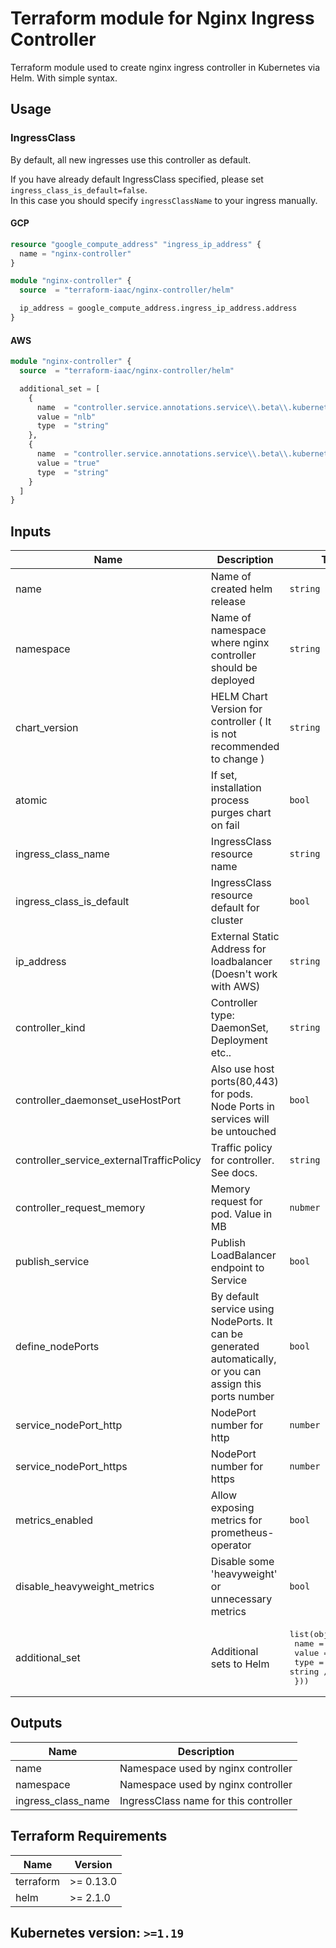 Terraform module for Nginx Ingress Controller
==========================================

Terraform module used to create nginx ingress controller in Kubernetes via Helm. With simple syntax.

## Usage

### IngressClass 
By default, all new ingresses use this controller as default. 

If you have already default IngressClass specified, please set `ingress_class_is_default=false`. \
In this case you should specify `ingressClassName` to your ingress manually.

#### GCP
```terraform
resource "google_compute_address" "ingress_ip_address" {
  name = "nginx-controller"
}

module "nginx-controller" {
  source  = "terraform-iaac/nginx-controller/helm"

  ip_address = google_compute_address.ingress_ip_address.address
}
```

#### AWS
```terraform
module "nginx-controller" {
  source  = "terraform-iaac/nginx-controller/helm"

  additional_set = [
    {
      name  = "controller.service.annotations.service\\.beta\\.kubernetes\\.io/aws-load-balancer-type"
      value = "nlb"
      type  = "string"
    },
    {
      name  = "controller.service.annotations.service\\.beta\\.kubernetes\\.io/aws-load-balancer-cross-zone-load-balancing-enabled"
      value = "true"
      type  = "string"
    }
  ]
}
```

## Inputs

| Name | Description | Type | Default |  Required |
|------|-------------|------|---------|:--------:|
| name  | Name of created helm release | `string` | `ingress-nginx` | no |
| namespace  | Name of namespace where nginx controller should be deployed | `string` | `kube-system` | no |
| chart\_version  | HELM Chart Version for controller ( It is not recommended to change )| `string` | `4.0.6` | no |
| atomic  | If set, installation process purges chart on fail | `bool` | `false` | no |
| ingress\_class\_name  | IngressClass resource name | `string` | `nginx` | no |
| ingress\_class\_is_default  | IngressClass resource default for cluster | `bool` | `true` | no |
| ip_address | External Static Address for loadbalancer (Doesn't work with AWS) | `string` | n/a | no |
| controller_kind | Controller type: DaemonSet, Deployment etc.. | `string` | `DaemonSet` | no |
| controller_daemonset_useHostPort | Also use host ports(80,443) for pods. Node Ports in services will be untouched | `bool` | `false` | no |
| controller_service_externalTrafficPolicy | Traffic policy for controller. See docs. | `string` | `Local` | no |
| controller_request_memory | Memory request for pod. Value in MB | `nubmer` | `140` | no |
| publish_service | Publish LoadBalancer endpoint to Service | `bool` | `true` | no |
| define_nodePorts | By default service using NodePorts. It can be generated automatically, or you can assign this ports number | `bool` | `true` | no |
| service_nodePort_http | NodePort number for http | `number` | `32001` | no |
| service_nodePort_https | NodePort number for https | `number` | `32002` | no |
| metrics_enabled | Allow exposing metrics for prometheus-operator | `bool` | `false` | no |
| disable_heavyweight_metrics | Disable some 'heavyweight' or unnecessary metrics | `bool` | `false` | no |
| additional\_set | Additional sets to Helm | <pre>list(object({<br>    name  = string<br>    value = string<br>    type  = string // Optional<br>  }))</pre> | `[]` |  no |

## Outputs
| Name | Description |
|------|:-----------:|
| name | Namespace used by nginx controller |
| namespace | Namespace used by nginx controller | 
| ingress\_class\_name | IngressClass name for this controller | 

## Terraform Requirements

| Name | Version |
|------|---------|
| terraform | >= 0.13.0 |
| helm | >= 2.1.0 |

## Kubernetes version: `>=1.19`
